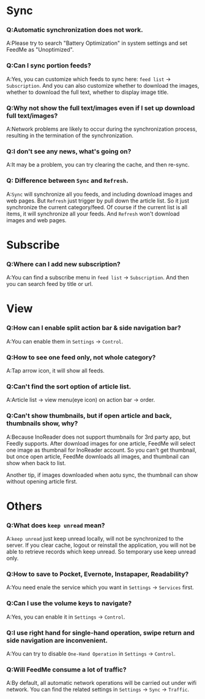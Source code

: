 # Sync
### Q:Automatic synchronization does not work.
A:Please try to search "Battery Optimization" in system settings and set FeedMe as "Unoptimized".

### Q:Can I sync portion feeds?
A:Yes, you can customize which feeds to sync here: `feed list` -> `Subscription`. And you can also customize whether to download the images, whether to download the full text, whether to display image title.

### Q:Why not show the full text/images even if I set up download full text/images?
A:Network problems are likely to occur during the synchronization process, resulting in the termination of the synchronization.

### Q:I don't see any news, what's going on?
A:It may be a problem, you can try clearing the cache, and then re-sync.

### Q: Difference between `Sync` and `Refresh`.
A:`Sync` will synchronize all you feeds, and including download images and web pages. But `Refresh` just trigger by pull down the article list. So it just synchronize the current category/feed. Of course if the current list is all items, it will synchronize all your feeds. And `Refresh` won't download images and web pages.

# Subscribe
### Q:Where can I add new subscription?
A:You can find a subscribe menu in `feed list` -> `Subscription`. And then you can search feed by title or url.

# View
### Q:How can I enable split action bar & side navigation bar?
A:You can enable them in `Settings` -> `Control`.

### Q:How to see one feed only, not whole category?
A:Tap arrow icon, it will show all feeds.

### Q:Can't find the sort option of article list.
A:Article list -> view menu(eye icon) on action bar -> order.

### Q:Can't show thumbnails, but if open article and back, thumbnails show, why?
A:Because InoReader does not support thumbnails for 3rd party app, but Feedly supports. After download images for one article, FeedMe will select one image as thumbnail for InoReader account. So you can't get thumbnail, but once open article, FeedMe downloads all images, and thumbnail can show when back to list.
 
Another tip, if images downloaded when aotu sync, the thumbnail can show without opening article first. 

# Others
### Q:What does `keep unread` mean?
A:`keep unread` just keep unread locally, will not be synchronized to the server. If you clear cache, logout or reinstall the application, you will not be able to retrieve records which keep unread. So temporary use keep unread only.

### Q:How to save to Pocket, Evernote, Instapaper, Readability?
A:You need enale the service which you want in `Settings` -> `Services` first.

### Q:Can I use the volume keys to navigate?
A:Yes, you can enable it in `Settings` -> `Control`.

### Q:I use right hand for single-hand operation, swipe return and side navigation are inconvenient.
A:You can try to disable `One-Hand Operation` in `Settings` -> `Control`.

### Q:Will FeedMe consume a lot of traffic?
A:By default, all automatic network operations will be carried out under wifi network. You can find the related settings in `Settings` -> `Sync` -> `Traffic`.